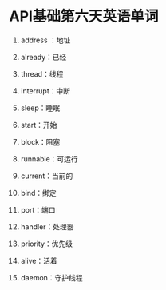 # API基础第六天英语单词

1. address ：地址

2. already：已经

3. thread：线程

4. interrupt：中断

4. sleep：睡眠

4. start：开始

4. block：阻塞

4. runnable：可运行

4. current：当前的

4. bind：绑定

4. port：端口

4. handler：处理器

4. priority：优先级

4. alive：活着

4. daemon：守护线程

   